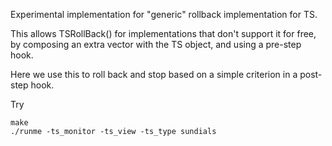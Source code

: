 Experimental implementation for "generic" rollback implementation for TS.

This allows TSRollBack() for implementations that don't support it for free,
by composing an extra vector with the TS object, and using a pre-step hook.

Here we use this to roll back and stop based on a simple criterion in
a  post-step hook.

Try
  
    make
    ./runme -ts_monitor -ts_view -ts_type sundials 
